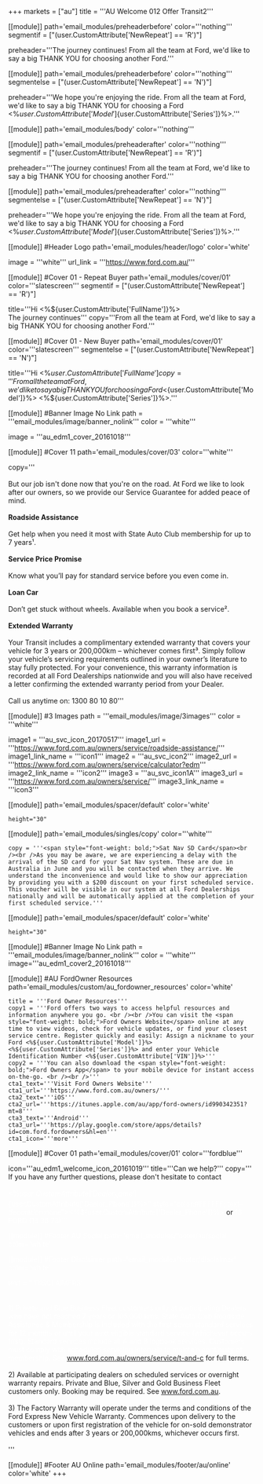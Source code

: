 +++
markets = ["au"]
title = '''AU Welcome 012 Offer Transit2'''

[[module]]
path='email_modules/preheaderbefore'
color='''nothing'''
segmentif = ["(user.CustomAttribute['NewRepeat'] == 'R')"]

   preheader='''The journey continues! From all the team at Ford, we'd like to say a big THANK YOU for choosing another Ford.'''

[[module]]
path='email_modules/preheaderbefore'
color='''nothing'''
segmentelse = ["(user.CustomAttribute['NewRepeat'] == 'N')"]

   preheader='''We hope you're enjoying the ride. From all the team at Ford, we'd like to say a big THANK YOU for choosing a Ford <%${user.CustomAttribute['Model']}%> <%${user.CustomAttribute['Series']}%>.'''

[[module]]
path='email_modules/body'
color='''nothing'''

[[module]]
path='email_modules/preheaderafter'
color='''nothing'''
segmentif = ["(user.CustomAttribute['NewRepeat'] == 'R')"]

   preheader='''The journey continues! From all the team at Ford, we'd like to say a big THANK YOU for choosing another Ford.'''

[[module]]
path='email_modules/preheaderafter'
color='''nothing'''
segmentelse = ["(user.CustomAttribute['NewRepeat'] == 'N')"]

   preheader='''We hope you're enjoying the ride. From all the team at Ford, we'd like to say a big THANK YOU for choosing a Ford <%${user.CustomAttribute['Model']}%> <%${user.CustomAttribute['Series']}%>.'''


[[module]] #Header Logo
path='email_modules/header/logo'
color='white'

  image = '''white'''
  url_link = '''https://www.ford.com.au/'''



 
[[module]] #Cover 01 - Repeat Buyer
path='email_modules/cover/01'
color='''slatescreen'''
segmentif = ["(user.CustomAttribute['NewRepeat'] == 'R')"]
 
  title='''Hi <%${user.CustomAttribute['FullName']}%><br />The journey continues'''
  copy='''From all the team at Ford, we'd like to say a big THANK YOU for choosing another Ford.'''
  
[[module]] #Cover 01 - New Buyer
path='email_modules/cover/01'
color='''slatescreen'''
segmentelse = ["(user.CustomAttribute['NewRepeat'] == 'N')"]
 
  title='''Hi <%${user.CustomAttribute['FullName']}%><br />We hope you're enjoying the ride.'''
  copy='''From all the team at Ford, we'd like to say a big THANK YOU for choosing a Ford <%${user.CustomAttribute['Model']}%> <%${user.CustomAttribute['Series']}%>.'''
  
[[module]] #Banner Image No Link
path = '''email_modules/image/banner_nolink'''
color = '''white'''

  image = '''au_edm1_cover_20161018'''
  
  
  
[[module]] #Cover 11
path='email_modules/cover/03'
color='''white'''
  
  copy='''<br /><br />But our job isn't done now that you're on the road. At Ford we like to look after our owners, so we provide our Service Guarantee for added peace of mind.<br /><br /><span style="font-weight: bold;">Roadside Assistance</span><br /><br />Get help when you need it most with State Auto Club membership for up to 7 years&#185;.<br /><br /><span style="font-weight: bold;">Service Price Promise</span><br /><br />Know what you’ll pay for standard service before you even come in.<br /><br /><span style="font-weight: bold;">Loan Car</span><br /><br />Don’t get stuck without wheels. Available when you book a service&#178;.<br /><br />
  <span style="font-weight: bold;">Extended Warranty</span><br /><br />Your Transit includes a complimentary extended warranty that covers your vehicle for 3 years or 200,000km – whichever comes first&#179;. Simply follow your vehicle’s servicing requirements outlined in your owner’s literature to stay fully protected. For your convenience, this warranty information is recorded at all Ford Dealerships nationwide and you will also have received a letter confirming the extended warranty period from your Dealer.<br /><br />Call us anytime on: 1300 80 10 80''' 
  
 [[module]] #3 Images
path = '''email_modules/image/3images'''
color = '''white'''

  image1 = '''au_svc_icon_20170517'''
	image1_url = '''https://www.ford.com.au/owners/service/roadside-assistance/'''
	image1_link_name = '''icon1'''
  image2 = '''au_svc_icon2'''
	image2_url = '''https://www.ford.com.au/owners/service/calculator?edm'''
	image2_link_name = '''icon2'''
  image3 = '''au_svc_icon1A'''
	image3_url = '''https://www.ford.com.au/owners/service/'''
	image3_link_name = '''icon3'''
    
[[module]]
path='email_modules/spacer/default'
color='white'

	height="30"

[[module]]
path='email_modules/singles/copy'
color='''white'''
	
	copy = '''<span style="font-weight: bold;">Sat Nav SD Card</span><br /><br />As you may be aware, we are experiencing a delay with the arrival of the SD card for your Sat Nav system. These are due in Australia in June and you will be contacted when they arrive. We understand the inconvenience and would like to show our appreciation by providing you with a $200 discount on your first scheduled service. This voucher will be visible in our system at all Ford Dealerships nationally and will be automatically applied at the completion of your first scheduled service.'''
    
[[module]]
path='email_modules/spacer/default'
color='white'

	height="30"  
    

[[module]] #Banner Image No Link
path = '''email_modules/image/banner_nolink'''
color = '''white'''
  image='''au_edm1_cover2_20161018'''

[[module]] #AU FordOwner Resources
path='email_modules/custom/au_fordowner_resources'
color='white'

	title = '''Ford Owner Resources'''
	copy1 = '''Ford offers two ways to access helpful resources and information anywhere you go. <br /><br />You can visit the <span style="font-weight: bold;">Ford Owners Website</span> online at any time to view videos, check for vehicle updates, or find your closest service centre. Register quickly and easily: Assign a nickname to your Ford <%${user.CustomAttribute['Model']}%> <%${user.CustomAttribute['Series']}%> and enter your Vehicle Identification Number <%${user.CustomAttribute['VIN']}%>'''
    copy2 = '''You can also download the <span style="font-weight: bold;">Ford Owners App</span> to your mobile device for instant access on-the-go. <br /><br />'''
	cta1_text='''Visit Ford Owners Website'''
	cta1_url='''https://www.ford.com.au/owners/'''
	cta2_text='''iOS'''
	cta2_url='''https://itunes.apple.com/au/app/ford-owners/id990342351?mt=8'''
	cta3_text='''Android'''
	cta3_url='''https://play.google.com/store/apps/details?id=com.ford.fordowners&hl=en'''
	cta1_icon='''more'''

[[module]] #Cover 01
path='email_modules/cover/01'
color='''fordblue'''

  icon='''au_edm1_welcome_icon_20161019'''
  title='''Can we help?'''
  copy='''
If you have any further questions, please don't hesitate to contact <br /><br /><span style="color:#FFFFFF"><%${user.CustomAttribute['Dealer_Name']}%> on <a href="tel:<%${user.CustomAttribute['Dealer_Phone']}%>" style="color:#FFFFFF; text-decoration:none"><%${user.CustomAttribute['Dealer_Phone']}%></a>   </span>or <a href="tel:133673" style="color:#FFFFFF; text-decoration:none"><span style="color:#FFFFFF">13 FORD (13 36 73)</span>'''

  
[[module]] #Footer AU Social
path='email_modules/footer/au/social'
color='white'

[[module]] #Footer Disclaimer
path='email_modules/footer/disclaimer'
color='white'

  text = '''DISCLAIMERS:	
        <br /> <br />
        1) Private and Blue Business Fleet customers only at participating Dealers who have not reached 7 years or 105,000 kms. State Auto Club Roadside Assistance & Membership is included with the first seven standard services for 12 months or until your next eligible standard service (whichever occurs first). Standard services include all A and B logbook services. Customers must comply with scheduled servicing intervals to maintain continuity of membership. See <a href="https://www.ford.com.au/owners/service/t-and-c/"  name="terms2" style="text-decoration:underline; color:#91a4b1">www.ford.com.au/owners/service/t-and-c</a> for full terms.<br /><br />
        2) Available at participating dealers on scheduled services or overnight warranty repairs. Private and Blue, Silver and Gold Business Fleet customers only. Booking may be required. See <a href="https://www.ford.com.au/"  name="ford1" style="text-decoration:underline; color:#91a4b1">www.ford.com.au</a>.<br /><br />
        3) The Factory Warranty will operate under the terms and conditions of the Ford Express New Vehicle Warranty. Commences upon delivery to the customers or upon first registration of the vehicle for on-sold demonstrator vehicles and ends after 3 years or 200,000kms, whichever occurs first.<br /><br /> '''
       


[[module]] #Footer AU Online
path='email_modules/footer/au/online'
color='white'
+++